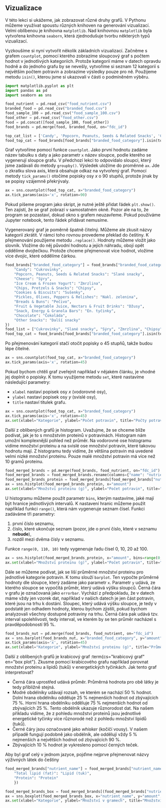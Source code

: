 ## Vizualizace

V této lekci si ukážeme, jak zobrazovat různé druhy grafů. V Pythonu můžeme využívat spoustu různých knihoven na generování vizualizací. Velmi oblíbenou je knihovna `matplotlib`. Nad knihovnou `matplotlib` byla vytvořena knihovna `seaborn`, která zjednodušuje tvorbu některých typů vizualizací.

Vyzkoušíme si nyní vytvořit několik základních vizualizací. Začněme s grafem `countplot`, pomocí kterého zobrazíme sloupcový graf s počtem hodnot v jednotlivých kategoriích. Protože kategorií máme v datech opravdu hodně a do jednoho grafu by se nevešly, vytvoříme si seznam 12 kategorií s největším počtem potravin a zobrazíme výsledky pouze pro ně. Použijeme metodu `isin()`, kterou jsme si ukazovali v části o podmíněném výběru.

```py
import matplotlib.pyplot as plt
import pandas as pd
import seaborn as sns

food_nutrient = pd.read_csv("food_nutrient.csv")
branded_food = pd.read_csv("branded_food.csv")
food_sample_100 = pd.read_csv("food_sample_100.csv")
food_other = pd.read_csv("food_other.csv")
food = pd.concat([food_sample_100, food_other])
food_brands = pd.merge(food, branded_food, on="fdc_id")

top_cat_list = ['Candy', 'Popcorn, Peanuts, Seeds & Related Snacks', 'Cheese', 'Ice Cream & Frozen Yogurt', 'Chips, Pretzels & Snacks', 'Cookies & Biscuits', 'Pickles, Olives, Peppers & Relishes', 'Breads & Buns', 'Fruit & Vegetable Juice, Nectars & Fruit Drinks', 'Snack, Energy & Granola Bars', 'Chocolate', 'Other Snacks']
food_top_cat = food_brands[food_brands["branded_food_category"].isin(top_cat_list)]
```

Graf vytvoříme pomocí funkce `countplot`. Jako první hodnotu zadáme název tabulku s daty a jako parametr `x` název sloupce, podle kterého se vygenerují sloupce grafu. V předchozí lekci to odpovídalo sloupci, který jsme zadávali do metody `groupby()`. Výsledek uložíme do proměnné `ax`. Jde o zkratku slova axis, která obsahuje odkaz na vytvořený graf. Pomocí metody `tick_params()` otočíme popisky osy *x* o 90 stupňů, protože jinak by se popisy vzájemně překrývaly.

```py
ax = sns.countplot(food_top_cat, x="branded_food_category")
ax.tick_params(axis='x', rotation=90)
```

Pokud píšeme program jako skript, je nutné ještě přidat řádek `plt.show()`. Ten zajistí, že se graf zobrazí v samostatném okně. Pozor ale na to, že program se pozastaví, dokud okno s grafem neuzavřeme. Pokud používáme Jupyter notebook, tento řádek přidávat nemusíme.

Vygenerovaný graf je poměrně špatně čitelný. Můžeme ale zkusit názvy kategorií zkrátit. V rámci toho rovnou provedeme překlad do češtiny. K přejmenování použijeme metodu `.replace()`. Hodnoty můžeme vložit jako slovník. Vložíme do něj původní hodnotu a jejích náhradu, obojí opět oddělíme dvojtečkou. Protože chceme přejmenovat více hodnot, vložíme více dvojic, které oddělíme čárkou.

```py
food_brands["branded_food_category"] = food_brands["branded_food_category"].replace({
    "Candy": "Cukrovinky",
    "Popcorn, Peanuts, Seeds & Related Snacks": "Slané snacky",
    "Cheese": "Sýry",
    "Ice Cream & Frozen Yogurt": "Zmrzlina",
    "Chips, Pretzels & Snacks": "Chipsy",
    "Cookies & Biscuits": "Sušenky",
    "Pickles, Olives, Peppers & Relishes": "Nakl. zelenina",
    "Breads & Buns": "Pečivo",
    "Fruit & Vegetable Juice, Nectars & Fruit Drinks": "Džusy",
    "Snack, Energy & Granola Bars": "En. tyčinky",
    "Chocolate": "Čokoláda",
    "Other Snacks": "Další snacky"
})
food_list = ["Cukrovinky", "Slané snacky", "Sýry", "Zmrzlina", "Chipsy", "Sušenky", "Nakl. zelenina", "Pečivo", "Džusy", "En. tyčinky", "Čokoláda", "Další snacky"]
food_top_cat = food_brands[food_brands["branded_food_category"].isin(top_cat_list)]
```

Po přejmenování kategorií stačí otočit popisky o 45 stupňů, takže budou lépe čitelné.

```py
ax = sns.countplot(food_top_cat, x="branded_food_category")
ax.tick_params(axis='x', rotation=45)
```

Pokud bychom chtěli graf zveřejnit například v nějakém článku, je vhodné jej doplnit o popisky. K tomu využijeme metodu `set`, které nastavíme následující parametry:

- `xlabel` nastaví popisek osy *x* (vodorovné osy),
- `ylabel` nastaví popisek osy *y* (svislé osy),
- `title` nastaví titulek grafu.

```py
ax = sns.countplot(food_top_cat, x="branded_food_category")
ax.tick_params(axis='x', rotation=45)
ax.set(xlabel="Kategorie", ylabel="Počet potravin", title="Počty potravin ve 12 nejpočetnějších kategoriích")
```

Další z oblíbených grafů je histogram. Uvažujme, že se chceme blíže podívat, jak je to s množstvím proteinů v potravinách. Histogram nám umožní komplexnější pohled než průměr. Na vodorovné ose histogramu vidíme množství proteinu a na svislé ose množství potravin, které takovou hodnotu mají. Z histogramu tedy vidíme, že většina potravin má uvedené velmi nízké množství proteinu. Pouze malé množství potravin má více než 10 gramů proteinu.

```py
food_merged_brands = pd.merge(food_brands, food_nutrient, on="fdc_id")
food_merged_brands = food_merged_brands.rename(columns={"name": "nutrient_name"})
food_merged_brands_protein = food_merged_brands[food_merged_brands["nutrient_name"] == "Protein"]
ax = sns.histplot(food_merged_brands_protein, x="amount")
ax.set(xlabel="Množství proteinu (g)", ylabel="Počet potravin", title="Množství proteinů v potravinách")
```

U histogramu můžeme použít parametr `bins`, kterým nastavíme, jaké mají být hranice jednotlivých intervalů. K nastavení hranic můžeme použít například funkci `range()`, která nám vygeneruje seznam čísel. Funkci zadáváme tři parametry:

1. první číslo seznamu,
1. číslo, které ukončuje seznam (pozor, jde o první číslo, které v seznamu **nebude**),
1. rozdíl mezi dvěma čísly v seznamu.

Funkce `range(0, 110, 10)` tedy vygeneruje řadu čísel 0, 10, 20 až 100.

```py
ax = sns.histplot(food_merged_brands_protein, x="amount", bins=range(0, 110, 10))
ax.set(xlabel="Množství proteinu (g)", ylabel="Počet potravin", title="Množství proteinů v potravinách")
```

Dále se můžeme podívat, jak se liší průměrné množství proteinu pro jednotlivé kategorie potravin. K tomu slouží `barplot`. Ten vypočte průměrné hodnoty dle sloupce, který zadáme jako parametr `x`. Parametr `y` udává, ze kterého sloupce se vypočítá průměr, který udává výšku sloupců. Černá čára v grafu je označovaná jako `errorbar`. Vychází z předpokladu, že v datech máme vždy jen vzorek dat, například v našich datech je jen část potravin, které jsou na trhu k dostání. Sloupec, který udává výšku sloupce, je tedy v podstatě jen odhadem hodnoty, kterou bychom zjistili, pokud bychom analyzovali všechny dostupné potraviny na trhu. Černá čára pak udává tzv. interval spolehlivosti, tedy interval, ve kterém by se ten průměr nacházel s pravděpodobností 95 %.

```py
food_brands_nut = pd.merge(food_brands, food_nutrient, on="fdc_id")
ax = sns.barplot(food_brands_nut, x="branded_food_category", y="amount")
ax.tick_params(axis='x', rotation=45)
ax.set(xlabel="Kategorie", ylabel="Množství proteinu (g)", title="Průměrné množství proteinů v potravinách")
```

Další z oblíbených grafů je krabicový graf :term{cs="krabicový graf" en="box plot"}. Zkusme pomocí krabicového grafu například porovnat množství proteinu a lipidů (tuků) v energetických tyčinkách. Jak tento graf interpretovat?

- Černá čára uprostřed udává průměr. Průměrná hodnota pro obě látky je tedy přibližně stejná.
- Modré obdélníky udávají rozsah, ve kterém se nachází 50 % hodnot. Dolní hrana obdélníku odděluje 25 % nejmenších hodnot od zbývajících 75 %. Horní hrana obdélníku odděluje 75 % nejmenších hodnot od zbývajících 25 %. Tento obdélník ukazuje různorodost dat. Na našem příkladu vidíme, že z pohledu množství proteinů jsou jednotlivé energetické tyčinky více různorodé než z pohledu množství lipidů (tuků).
- Černé čáry jsou označované jako *whisker* (kočičí vousy). V našem případě fungují podobně jako obdélník, ale oddělují vždy 5 % nejmenších a největších hodnot od zbývajících 90 %.
- Zbývajících 10 % hodnot je vykresleno pomocí černých teček.

Aby byl graf celý v jednom jazyce, pojďme nejprve přejmenovat názvy výživných látek do češtiny

```py
food_merged_brands["nutrient_name"] = food_merged_brands["nutrient_name"].replace({
    "Total lipid (fat)": "Lipid (tuk)", 
    "Protein": "Protein"
    })
```

```py
food_merged_brands_box = food_merged_brands[(food_merged_brands["nutrient_name"].isin(["Proteiny", "Lipidy (tuky)"])) & (food_merged_brands["branded_food_category"] == "Snack, Energy & Granola Bars")]
ax = sns.boxplot(food_merged_brands_box, x="nutrient_name", y="amount", whis=[5, 95])
ax.set(xlabel="Kategorie", ylabel="Množství v gramech", title="Množství proteinů a lipidů (tuků) v potravinách")
```
